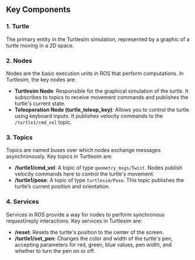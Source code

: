 ## Key Components

### 1. Turtle
The primary entity in the Turtlesim simulation, represented by a graphic of a turtle moving in a 2D space.

### 2. Nodes
Nodes are the basic execution units in ROS that perform computations. In Turtlesim, the key nodes are:

- **Turtlesim Node**: Responsible for the graphical simulation of the turtle. It subscribes to topics to receive movement commands and publishes the turtle's current state.
- **Teleoperation Node (turtle_teleop_key)**: Allows you to control the turtle using keyboard inputs. It publishes velocity commands to the `/turtle1/cmd_vel` topic.

### 3. Topics
Topics are named buses over which nodes exchange messages asynchronously. Key topics in Turtlesim are:

- **/turtle1/cmd_vel**: A topic of type `geometry_msgs/Twist`. Nodes publish velocity commands here to control the turtle's movement.
- **/turtle1/pose**: A topic of type `turtlesim/Pose`. This topic publishes the turtle’s current position and orientation.

### 4. Services
Services in ROS provide a way for nodes to perform synchronous request/reply interactions. Key services in Turtlesim are:

- **/reset**: Resets the turtle's position to the center of the screen.
- **/turtle1/set_pen**: Changes the color and width of the turtle's pen, accepting parameters for red, green, blue values, pen width, and whether to turn the pen on or off.